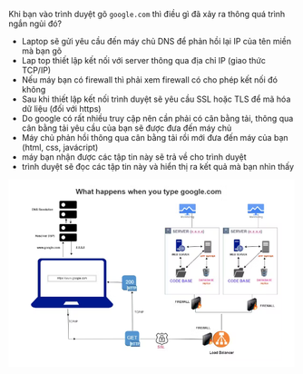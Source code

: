 Khi bạn vào trình duyệt gõ `google.com` thì điều gì đã xảy ra thông quá trình ngắn ngủi đó?
- Laptop sẽ gửi yêu cầu đến máy chủ DNS để phản hồi lại IP của tên miền mà bạn gõ
- Lap top thiết lập kết nối với server thông qua địa chỉ IP (giao thức TCP/IP)
- Nếu máy bạn có firewall thì phải xem firewall có cho phép kết nối đó không
- Sau khi thiết lập kết nối trình duyệt sẽ yêu cầu SSL hoặc TLS để mã hóa dữ liệu (đối với https)
- Do google có rất nhiều truy cập nên cần phải có cân bằng tải, thông qua cân bằng tải yêu cầu của bạn sẽ được đưa đến máy chủ
- Máy chủ phản hồi thông qua cân bằng tải rồi mới đưa đến máy của bạn (html, css, javácript)
- máy bạn nhận được các tập tin này sẽ trả về cho trình duyệt 
- trình duyệt sẽ đọc các tập tin này và hiển thị ra kết quả mà bạn nhìn thấy

![Alt](/thuctap/anh/Screenshot_537.png)